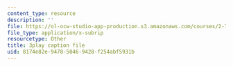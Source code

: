 ```yaml
---
content_type: resource
description: ''
file: https://ol-ocw-studio-app-production.s3.amazonaws.com/courses/2-71-optics-spring-2009/8174e82e947850469428f254abf5931b_jNSvbmc_ecM.vtt
file_type: application/x-subrip
resourcetype: Other
title: 3play caption file
uid: 8174e82e-9478-5046-9428-f254abf5931b
---
```

